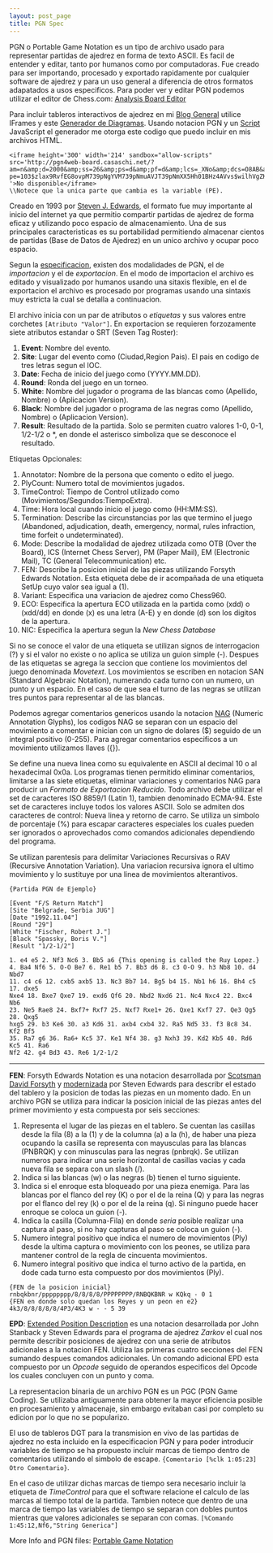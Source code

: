 ```yaml
---
layout: post_page
title: PGN Spec
---
```


PGN o Portable Game Notation es un tipo de archivo usado para representar partidas de ajedrez en forma de texto ASCII. Es facil de entender y editar, tanto por humanos como por computadoras. Fue creado para ser importando, procesado y exportado rapidamente por cualquier software de ajedrez y para un uso general a diferencia de otros formatos adapatados a usos especificos. Para poder ver y editar PGN podemos utilizar el editor de Chess.com: [Analysis Board Editor](https://www.chess.com/analysis-board-editor)

Para incluir tableros interactivos de ajedrez en mi [Blog General](thehearthofdev.x10.mx/Ajedrez/Ajedrez.html) utilice IFrames y este [Generador de Diagramas](http://pgn4web-board.casaschi.net/board-generator.html). Usando notacion PGN y un [Script](https://sourceforge.net/p/pgn4web/wiki/Index/) JavaScript el generador me otorga este codigo que puedo incluir en mis archivos HTML.

```
<iframe height='300' width='214' sandbox="allow-scripts" src='http://pgn4web-board.casaschi.net/?am=n&amp;d=2000&amp;ss=26&amp;ps=d&amp;pf=d&amp;lcs=_XNo&amp;dcs=O8AB&amp;bbcs=O8AB&amp;bscs=b&amp;hm=n&amp;hcs=r4fT&amp;bd=s&amp;cbcs=YeiP&amp;ctcs=$$$$&amp;hd=h&amp;md=t&amp;tm=13&amp;fmcs=$$$&amp;fccs=v71$&amp;hmcs=_XNo&amp;fms=11&amp;fcs=m&amp;cd=i&amp;bcs=____&amp;fp=0&amp;hl=f&amp;fh=320&amp;fw=214&amp;
pe=103$zlax9RvfEG8ovpM739pNgYVM739pNmuAVJT39pNmXX5Hh01BHz4AVvs$wilhVgZKNI$wila2$8x1pw$0zBfcizb$3QF7O_v0
'>No disponible</iframe>
\\Notece que la unica parte que cambia es la variable (PE).
```

Creado en 1993 por [Steven J. Edwards](https://chessprogramming.wikispaces.com/Steven+Edwards), el formato fue muy importante al inicio del internet ya que permitio compartir partidas de ajedrez de forma eficaz y utilizando poco espacio de almacenamiento. Una de sus principales caracteristicas es su portabilidad permitiendo almacenar cientos de partidas (Base de Datos de Ajedrez) en un unico archivo y ocupar poco espacio.

Segun la [especificacion](http://www.saremba.de/chessgml/standards/pgn/pgn-complete.htm), existen dos modalidades de PGN, el de *importacion* y el de *exportacion*. En el modo de importacion el archivo es editado y visualizado por humanos usando una sitaxis flexible, en el de exportacion el archivo es procesado por programas usando una sintaxis muy estricta la cual se detalla a continuacion.

El archivo inicia con un par de atributos o *etiquetas* y sus valores entre corchetes `[Atributo "Valor"]`. En exportacion se requieren forzozamente siete atributos estandar o SRT (Seven Tag Roster):

1. **Event**: Nombre del evento.
2. **Site**: Lugar del evento como (Ciudad,Region Pais). El pais en codigo de tres letras segun el IOC.
3. **Date**: Fecha de inicio del juego como (YYYY.MM.DD).
4. **Round**: Ronda del juego en un torneo.
5. **White**: Nombre del jugador o programa de las blancas como (Apellido, Nombre) o (Aplicacion Version).
6. **Black**: Nombre del jugador o programa de las negras como (Apellido, Nombre) o (Aplicacion Version).
7. **Result**: Resultado de la partida. Solo se permiten cuatro valores 1-0, 0-1, 1/2-1/2 o \*, en donde el asterisco simboliza que se desconoce el resultado.

Etiquetas Opcionales:

1. Annotator: Nombre de la persona que comento o edito el juego.
2. PlyCount: Numero total de movimientos jugados.
3. TimeControl: Tiempo de Control utilizado como (Movimientos/Segundos:TiempoExtra).
4. Time: Hora local cuando inicio el juego como (HH:MM:SS).
5. Termination: Describe las circunstancias por las que termino el juego (Abandoned, adjudication, death, emergency, normal, rules infraction, time forfeit o undeterminated).
6. Mode: Describe la modalidad de ajedrez utilizada como OTB (Over the Board), ICS (Internet Chess Server), PM (Paper Mail), EM (Electronic Mail), TC (General Telecommunication) etc.
7. FEN: Describe la posicion inicial de las piezas utilizando Forsyth Edwards Notation. Esta etiqueta debe de ir acompañada de una etiqueta SetUp cuyo valor sea igual a (1).
8. Variant: Especifica una variacion de ajedrez como Chess960.
9. ECO: Especifica la apertura ECO utilizada en la partida como (xdd) o (xdd/dd) en donde (x) es una letra (A-E) y en donde (d) son los digitos de la apertura.
10. NIC: Especifica la apertura segun la *New Chess Database*

Si no se conoce el valor de una etiqueta se utilizan signos de interrogacion (?) y si el valor no existe o no aplica se utiliza un guion simple (-). Despues de las etiquetas se agrega la seccion que contiene los movimientos del juego denominada *Movetext*. Los movimientos se escriben en notacion SAN (Standard Algebraic Notation), numerando cada turno con un numero, un punto y un espacio. En el caso de que sea el turno de las negras se utilizan tres puntos para representar al de las blancas.

Podemos agregar comentarios genericos usando la notacion [NAG](https://en.wikipedia.org/wiki/Numeric_Annotation_Glyphs) (Numeric Annotation Glyphs), los codigos NAG se separan con un espacio del movimiento a comentar e inician con un signo de dolares ($) seguido de un integral positivo (0-255). Para agregar comentarios especificos a un movimiento utilizamos llaves ({}).

Se define una nueva linea como su equivalente en ASCII al decimal 10 o al hexadecimal 0x0a. Los programas tienen permitido eliminar comentarios, limitarse a las siete etiquetas, eliminar variaciones y comentarios NAG para producir un *Formato de Exportacion Reducido*. Todo archivo debe utilizar el set de caracteres ISO 8859/1 (Latin 1), tambien denominado ECMA-94. Este set de caracteres incluye todos los valores ASCII. Solo se admiten dos caracteres de control: Nueva linea y retorno de carro. Se utiliza un simbolo de porcentaje (%) para escapar caracteres especiales los cuales pueden ser ignorados o aprovechados como comandos adicionales dependiendo del programa.

Se utilizan parentesis para delimitar Variaciones Recursivas o RAV (Recursive Annotation Variation). Una variacion recursiva ignora el ultimo movimiento y lo sustituye por una linea de movimientos alterantivos.

```
{Partida PGN de Ejemplo}

[Event "F/S Return Match"]
[Site "Belgrade, Serbia JUG"]
[Date "1992.11.04"]
[Round "29"]
[White "Fischer, Robert J."]
[Black "Spassky, Boris V."]
[Result "1/2-1/2"]

1. e4 e5 2. Nf3 Nc6 3. Bb5 a6 {This opening is called the Ruy Lopez.}
4. Ba4 Nf6 5. O-O Be7 6. Re1 b5 7. Bb3 d6 8. c3 O-O 9. h3 Nb8 10. d4 Nbd7
11. c4 c6 12. cxb5 axb5 13. Nc3 Bb7 14. Bg5 b4 15. Nb1 h6 16. Bh4 c5 17. dxe5
Nxe4 18. Bxe7 Qxe7 19. exd6 Qf6 20. Nbd2 Nxd6 21. Nc4 Nxc4 22. Bxc4 Nb6
23. Ne5 Rae8 24. Bxf7+ Rxf7 25. Nxf7 Rxe1+ 26. Qxe1 Kxf7 27. Qe3 Qg5 28. Qxg5
hxg5 29. b3 Ke6 30. a3 Kd6 31. axb4 cxb4 32. Ra5 Nd5 33. f3 Bc8 34. Kf2 Bf5
35. Ra7 g6 36. Ra6+ Kc5 37. Ke1 Nf4 38. g3 Nxh3 39. Kd2 Kb5 40. Rd6 Kc5 41. Ra6
Nf2 42. g4 Bd3 43. Re6 1/2-1/2
```

******************************

**FEN**: Forsyth Edwards Notation es una notacion desarrollada por [Scotsman David Forsyth](https://en.wikipedia.org/wiki/David_Forsyth_(chess_player)) y [modernizada](https://sourceforge.net/projects/sankit/) por Steven Edwards para describr el estado del tablero y la posicion de todas las piezas en un momento dado. En un archivo PGN se utiliza para indicar la posicion inicial de las piezas antes del primer movimiento y esta compuesta por seis secciones:

1. Representa el lugar de las piezas en el tablero. Se cuentan las casillas desde la fila (8) a la (1) y de la columna (a) a la (h), de haber una pieza ocupando la casilla se representa con mayusculas para las blancas (PNBRQK) y con minusculas para las negras (pnbrqk). Se utilizan numeros para indicar una serie horizontal de casillas vacias y cada nueva fila se separa con un slash (/).
2. Indica si las blancas (w) o las negras (b) tienen el turno siguiente.
3. Indica si el enroque esta bloqueado por una pieza enemiga. Para las blancas por el flanco del rey (K) o por el de la reina (Q) y para las negras por el flanco del rey (k) o por el de la reina (q). Si ninguno puede hacer enroque se coloca un guion (-).
4. Indica la casilla (Columna-Fila) en donde *seria* posible realizar una captura al paso, si no hay capturas al paso se coloca un guion (-).
5. Numero integral positivo que indica el numero de movimientos (Ply) desde la ultima captura o movimiento con los peones, se utiliza para mantener control de la regla de cincuenta movimientos.
6. Numero integral positivo que indica el turno activo de la partida, en dode cada turno esta compuesto por dos movimientos (Ply).

```
{FEN de la posicion inicial}
rnbqkbnr/pppppppp/8/8/8/8/PPPPPPPP/RNBQKBNR w KQkq - 0 1
{FEN en donde solo quedan los Reyes y un peon en e2}
4k3/8/8/8/8/8/4P3/4K3 w - - 5 39
```

**EPD**: [Extended Position Description](http://jchecs.free.fr/pdf/EPDSpecification.pdf) es una notacion desarrollada por John Stanback y Steven Edwards para el programa de ajedrez *Zarkov* el cual nos permite describir posiciones de ajedrez con una serie de atributos adicionales a la notacion FEN. Utiliza las primeras cuatro secciones del FEN sumando despues comandos adicionales. Un comando adicional EPD esta compuesto por un *Opcode* seguido de operandos especificos del Opcode los cuales concluyen con un punto y coma. 

La representacion binaria de un archivo PGN es un PGC (PGN Game Coding). Se utilizaba antiguamente para obtener la mayor eficiencia posible en procesamiento y almacenaje, sin embargo evitaban casi por completo su edicion por lo que no se popularizo.

El uso de tableros DGT para la transmision en vivo de las partidas de ajedrez no esta incluido en la especificacion PGN y para poder introducir variables de tiempo se ha propuesto incluir marcas de tiempo dentro de comentarios utilizando el simbolo de escape. ` {Comentario [%clk 1:05:23] Otro Comentario} `.

En el caso de utilizar dichas marcas de tiempo sera necesario incluir la etiqueta de *TimeControl* para que el software relacione el calculo de las marcas al tiempo total de la partida. Tambien notece que dentro de una marca de tiempo las variables de tiempo se separan con dobles puntos mientras que valores adicionales se separan con comas. `[%Comando 1:45:12,Nf6,"String Generica"]`

More Info and PGN files: [Portable Game Notation](http://portablegamenotation.com/Description.html)
